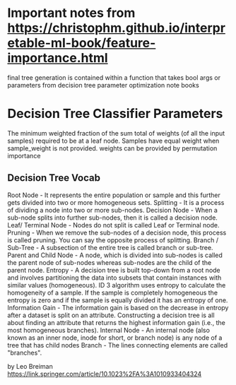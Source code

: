 # Important notes from https://christophm.github.io/interpretable-ml-book/feature-importance.html
final tree generation is contained within a function that takes bool args or parameters from decision tree parameter optimization note books



# Decision Tree Classifier Parameters

The minimum weighted fraction of the sum total of weights (of all the input samples) required to be at a leaf node. Samples have equal weight when sample_weight is not provided. weights can be provided by permutation importance

## Decision Tree Vocab
Root Node - It represents the entire population or sample and this further gets divided into two or more homogeneous sets.
Splitting - It is a process of dividing a node into two or more sub-nodes.
Decision Node - When a sub-node splits into further sub-nodes, then it is called a decision node.
Leaf/ Terminal Node - Nodes do not split is called Leaf or Terminal node.
Pruning - When we remove the sub-nodes of a decision node, this process is called pruning. You can say the opposite process of splitting.
Branch / Sub-Tree - A subsection of the entire tree is called branch or sub-tree.
Parent and Child Node - A node, which is divided into sub-nodes is called the parent node of sub-nodes whereas sub-nodes are the child of the parent node.
Entropy - A decision tree is built top-down from a root node and involves partitioning the data into subsets that contain instances with similar values (homogeneous). ID 3 algorithm uses entropy to calculate the homogeneity of a sample. If the sample is completely homogeneous the entropy is zero and if the sample is equally divided it has an entropy of one.
Information Gain - The information gain is based on the decrease in entropy after a dataset is split on an attribute. Constructing a decision tree is all about finding an attribute that returns the highest information gain (i.e., the most homogeneous branches).
Internal Node - An internal node (also known as an inner node, inode for short, or branch node) is any node of a tree that has child nodes 
Branch - The lines connecting elements are called "branches".





by
Leo Breiman
https://link.springer.com/article/10.1023%2FA%3A1010933404324
